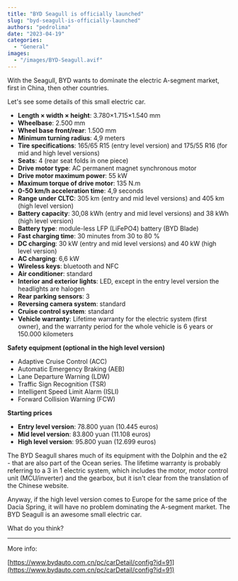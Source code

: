 ```yaml
---
title: "BYD Seagull is officially launched"
slug: "byd-seagull-is-officially-launched"
authors: "pedrolima"
date: "2023-04-19"
categories:
  - "General"
images:
  - "/images/BYD-Seagull.avif"
---
```


With the Seagull, BYD wants to dominate the electric A-segment market, first in China, then other countries.

Let's see some details of this small electric car.

- **Length × width × height**: 3.780×1.715×1.540 mm
- **Wheelbase**: 2.500 mm
- **Wheel base front/rear**: 1.500 mm
- **Minimum turning radius**: 4,9 meters
- **Tire specifications**: 165/65 R15 (entry level version) and 175/55 R16 (for mid and high level versions)
- **Seats**: 4 (rear seat folds in one piece)
- **Drive motor type**: AC permanent magnet synchronous motor
- **Drive motor maximum power**: 55 kW
- **Maximum torque of drive motor**: 135 N.m
- **0-50 km/h acceleration time**: 4,9 seconds
- **Range under CLTC**: 305 km (entry and mid level versions) and 405 km (high level version)
- **Battery capacity**: 30,08 kWh (entry and mid level versions) and 38 kWh (high level version)
- **Battery type**: module-less LFP (LiFePO4) battery (BYD Blade)
- **Fast charging time**: 30 minutes from 30 to 80 %
- **DC charging**: 30 kW (entry and mid level versions) and 40 kW (high level version)
- **AC charging**: 6,6 kW
- **Wireless keys**: bluetooth and NFC
- **Air conditioner**: standard
- **Interior and exterior lights**: LED, except in the entry level version the headlights are halogen
- **Rear parking sensors**: 3
- **Reversing camera system**: standard
- **Cruise control system**: standard
- **Vehicle warranty**: Lifetime warranty for the electric system (first owner), and the warranty period for the whole vehicle is 6 years or 150.000 kilometers

**Safety equipment (optional in the high level version)**

- Adaptive Cruise Control (ACC)
- Automatic Emergency Braking (AEB)
- Lane Departure Warning (LDW)
- Traffic Sign Recognition (TSR)
- Intelligent Speed ​​Limit Alarm (ISLI)
- Forward Collision Warning (FCW)

**Starting prices**

- **Entry level version**: 78.800 yuan (10.445 euros)
- **Mid level version**: 83.800 yuan (11.108 euros)
- **High level version**: 95.800 yuan (12.699 euros)

The BYD Seagull shares much of its equipment with the Dolphin and the e2 - that are also part of the Ocean series. The lifetime warranty is probably referring to a 3 in 1 electric system, which includes the motor, motor control unit (MCU/inverter) and the gearbox, but it isn't clear from the translation of the Chinese website.

Anyway, if the high level version comes to Europe for the same price of the Dacia Spring, it will have no problem dominating the A-segment market. The BYD Seagull is an awesome small electric car.

What do you think?

---

More info:

[https://www.bydauto.com.cn/pc/carDetail/config?id=91](https://www.bydauto.com.cn/pc/carDetail/config?id=91)
